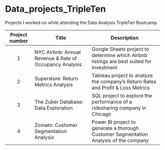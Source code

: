 # Data_projects_TripleTen

Projects I worked on while attending the Data Analysis TripleTen Bootcamp.


| Project number | Title | Description |
| :-----------: | ----------- |----------- |
| 1 | NYC Airbnb: Annual Revenue & Rate of Occupancy Analysis | Google Sheets project to determine which Airbnb listings are best suited for investment |
| 2 | Superstore: Return Metrics Analysis | Tableau project to analyze the company’s Return Rates and Profit & Loss Metrics |
| 3 | The Zuber Database: Data Exploration | SQL project to explore the performance of a ridesharing company in Chicago |
| 4 | Zomato: Customer Segmentation Analysis | Power BI project to generate a thorough Customer Segmentation Analysis of the company |



